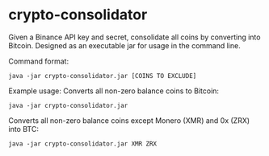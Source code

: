 # crypto-consolidator

Given a Binance API key and secret, consolidate all coins by converting into Bitcoin. Designed as an executable jar for usage in the command line.<br/>

Command format:
```
java -jar crypto-consolidator.jar [COINS TO EXCLUDE]
```

Example usage:
Converts all non-zero balance coins to Bitcoin:
```
java -jar crypto-consolidator.jar
```

Converts all non-zero balance coins except Monero (XMR) and 0x (ZRX) into BTC:<br/>
```
java -jar crypto-consolidator.jar XMR ZRX
```
